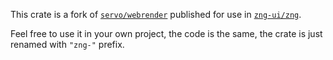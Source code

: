 This crate is a fork of [`servo/webrender`] published for use in [`zng-ui/zng`].

Feel free to use it in your own project, the code is the same, the crate is just renamed with `"zng-"` prefix.

[`servo/webrender`]: https://github.com/servo/webrender
[`zng-ui/zng`]: https://github.com/zng-ui/zng